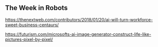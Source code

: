 ## The Week in Robots

https://thenextweb.com/contributors/2018/01/20/ai-will-turn-workforce-sweet-business-centaurs/

https://futurism.com/microsofts-ai-image-generator-construct-life-like-pictures-pixel-by-pixel/
